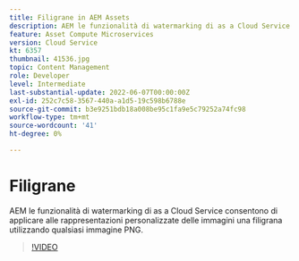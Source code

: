 ```yaml
---
title: Filigrane in AEM Assets
description: AEM le funzionalità di watermarking di as a Cloud Service consentono di applicare alle rappresentazioni personalizzate delle immagini una filigrana utilizzando qualsiasi immagine PNG.
feature: Asset Compute Microservices
version: Cloud Service
kt: 6357
thumbnail: 41536.jpg
topic: Content Management
role: Developer
level: Intermediate
last-substantial-update: 2022-06-07T00:00:00Z
exl-id: 252c7c58-3567-440a-a1d5-19c598b6788e
source-git-commit: b3e9251bdb18a008be95c1fa9e5c79252a74fc98
workflow-type: tm+mt
source-wordcount: '41'
ht-degree: 0%

---
```


# Filigrane

AEM le funzionalità di watermarking di as a Cloud Service consentono di applicare alle rappresentazioni personalizzate delle immagini una filigrana utilizzando qualsiasi immagine PNG.

>[!VIDEO](https://video.tv.adobe.com/v/41536?quality=12&learn=on)
